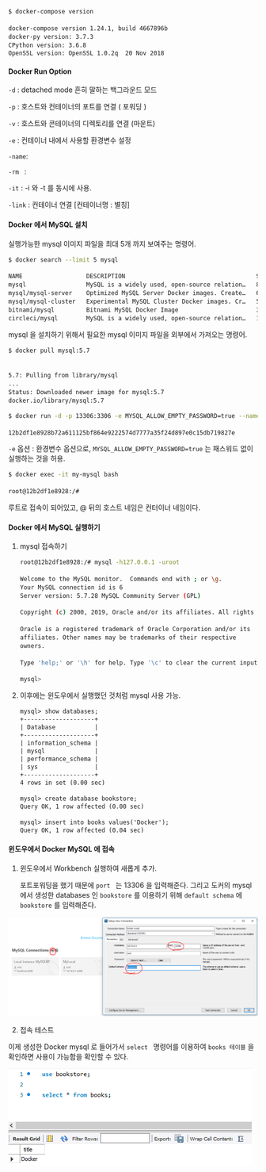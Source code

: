 ```bash 
$ docker-compose version 

docker-compose version 1.24.1, build 4667896b
docker-py version: 3.7.3
CPython version: 3.6.8
OpenSSL version: OpenSSL 1.0.2q  20 Nov 2018
```





#### Docker Run Option

`-d` : detached mode 흔히 말하는 백그라운드 모드

`-p` : 호스트와 컨테이너의 포트를 연결 ( 포워딩 )

`-v` : 호스트와 콘테이너의 디렉토리를 연결 (마운트)

`-e` : 컨테이너 내에서 사용할 환경변수 설정 

`-name`: 

`-rm ` : 

`-it` : -i 와 -t 를 동시에 사용. 

`-link` : 컨테이너 연결 [컨테이너명 : 별칭]



#### Docker 에서 MySQL 설치 

실행가능한 mysql 이미지 파일을 최대 5개 까지 보여주는 명령어. 

```bash
$ docker search --limit 5 mysql

NAME                  DESCRIPTION                                     STARS               OFFICIAL            AUTOMATED
mysql                 MySQL is a widely used, open-source relation…   8982                [OK]
mysql/mysql-server    Optimized MySQL Server Docker images. Create…   667                                     [OK]
mysql/mysql-cluster   Experimental MySQL Cluster Docker images. Cr…   59
bitnami/mysql         Bitnami MySQL Docker Image                      35                                      [OK]
circleci/mysql        MySQL is a widely used, open-source relation…   16

```



mysql 을 설치하기 위해서 필요한 mysql 이미지 파일을 외부에서 가져오는 명령어. 

```bash
$ docker pull mysql:5.7


5.7: Pulling from library/mysql
...
Status: Downloaded newer image for mysql:5.7
docker.io/library/mysql:5.7
```





```bash
$ docker run -d -p 13306:3306 -e MYSQL_ALLOW_EMPTY_PASSWORD=true --name my-mysql mysql:5.7

12b2df1e8928b72a611125bf864e9222574d7777a35f24d897e0c15db719827e
```

`-e` 옵션 : 환경변수 옵션으로,  `MYSQL_ALLOW_EMPTY_PASSWORD=true` 는 패스워드 없이 실행하는 것을 허용. 



```bash
$ docker exec -it my-mysql bash 

root@12b2df1e8928:/#
```

루트로 접속이 되어있고, @ 뒤의 호스트 네임은 컨터이너 네임이다. 



#### Docker 에서 MySQL 실행하기

1. mysql 접속하기 

   ``` bash
   root@12b2df1e8928:/# mysql -h127.0.0.1 -uroot
   
   Welcome to the MySQL monitor.  Commands end with ; or \g.
   Your MySQL connection id is 6
   Server version: 5.7.28 MySQL Community Server (GPL)
   
   Copyright (c) 2000, 2019, Oracle and/or its affiliates. All rights reserved.
   
   Oracle is a registered trademark of Oracle Corporation and/or its
   affiliates. Other names may be trademarks of their respective
   owners.
   
   Type 'help;' or '\h' for help. Type '\c' to clear the current input statement.
   
   mysql>
   ```

2. 이후에는 윈도우에서 실행했던 것처럼 mysql 사용 가능. 

   ``` mysql
   mysql> show databases;
   +--------------------+
   | Database           |
   +--------------------+
   | information_schema |
   | mysql              |
   | performance_schema |
   | sys                |
   +--------------------+
   4 rows in set (0.00 sec)
   
   mysql> create database bookstore;
   Query OK, 1 row affected (0.00 sec)
   
   mysql> insert into books values('Docker');
   Query OK, 1 row affected (0.04 sec)
   ```



#### 윈도우에서 Docker MySQL 에 접속 

1. 윈도우에서 Workbench 실행하여 새롭게 추가. 

   포트포워딩을 했기 때문에 `port ` 는 13306 을 입력해준다. 그리고 도커의 mysql 에서 생성한 databases 인 `bookstore` 를 이용하기 위해 `default schema` 에 `bookstore` 를 입력해준다. 

![image-20191231143320185](images/image-20191231143320185.png)

2.  접속 테스트 

   이제 생성한 Docker mysql 로 들어가서 `select ` 명령어를 이용하여 `books 테이블` 을 확인하면 사용이 가능함을 확인할 수 있다. 

![image-20191231143647376](images/image-20191231143647376.png)